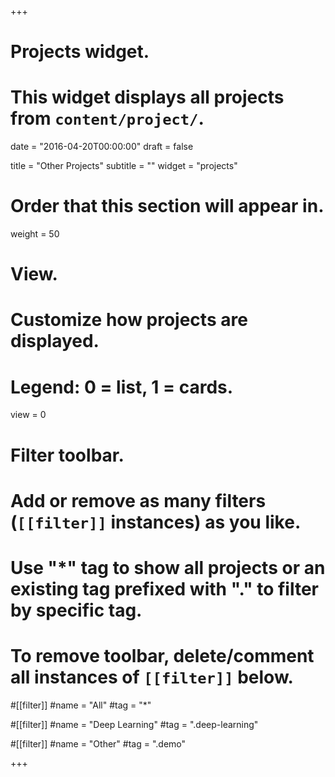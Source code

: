 +++
# Projects widget.
# This widget displays all projects from `content/project/`.

date = "2016-04-20T00:00:00"
draft = false

title = "Other Projects"
subtitle = ""
widget = "projects"

# Order that this section will appear in.
weight = 50

# View.
# Customize how projects are displayed.
# Legend: 0 = list, 1 = cards.
view = 0

# Filter toolbar.
# Add or remove as many filters (`[[filter]]` instances) as you like.
# Use "*" tag to show all projects or an existing tag prefixed with "." to filter by specific tag.
# To remove toolbar, delete/comment all instances of `[[filter]]` below.
#[[filter]]
  #name = "All"
  #tag = "*"
  
#[[filter]]
  #name = "Deep Learning"
  #tag = ".deep-learning"

#[[filter]]
  #name = "Other"
  #tag = ".demo"

+++

